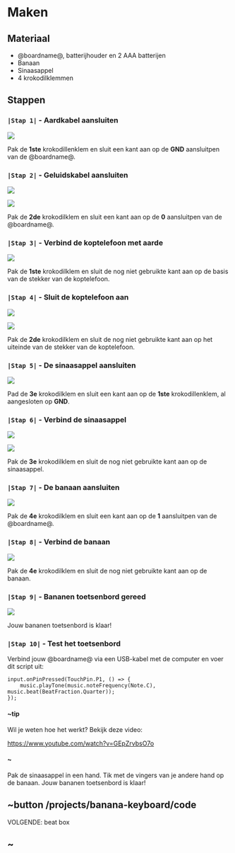 # Maken

## Materiaal

* @boardname@, batterijhouder en 2 AAA batterijen
* Banaan
* Sinaasappel
* 4 krokodilklemmen

## Stappen

### ``|Stap 1|`` - Aardkabel aansluiten

![](/static/mb/lessons/banana-keyboard-1.png)

Pak de **1ste** krokodillenklem en sluit een kant aan op de **GND** aansluitpen van de @boardname@.

### ``|Stap 2|`` - Geluidskabel aansluiten

![](/static/mb/lessons/banana-keyboard-2.png)

![](/static/mb/lessons/banana-keyboard-3.png)

Pak de **2de** krokodilklem en sluit een kant aan op de **0** aansluitpen van de @boardname@.

### ``|Stap 3|`` - Verbind de koptelefoon met aarde

![](/static/mb/lessons/banana-keyboard-4.png)

Pak de **1ste** krokodilklem en sluit de nog niet gebruikte kant aan op de basis van de stekker van de koptelefoon.

### ``|Stap 4|`` - Sluit de koptelefoon aan

![](/static/mb/lessons/banana-keyboard-5.png)

![](/static/mb/lessons/banana-keyboard-6.png)

Pak de **2de** krokodilklem en sluit de nog niet gebruikte kant aan op het uiteinde van de stekker van de koptelefoon.

### ``|Stap 5|`` - De sinaasappel aansluiten

![](/static/mb/lessons/banana-keyboard-7.png)

Pad de **3e** krokodilklem en sluit een kant aan op de **1ste** krokodillenklem, al aangesloten op **GND**.

### ``|Stap 6|`` - Verbind de sinaasappel

![](/static/mb/lessons/banana-keyboard-8.png)

![](/static/mb/lessons/banana-keyboard-9.png)

Pak de **3e** krokodilklem en sluit de nog niet gebruikte kant aan op de sinaasappel.

### ``|Stap 7|`` - De banaan aansluiten

![](/static/mb/lessons/banana-keyboard-10.png)

Pak de **4e** krokodilklem en sluit een kant aan op de **1** aansluitpen van de @boardname@.

### ``|Stap 8|`` - Verbind de banaan

![](/static/mb/lessons/banana-keyboard-11.png)

Pak de **4e** krokodilklem en sluit de nog niet gebruikte kant aan op de banaan.

### ``|Stap 9|`` - Bananen toetsenbord gereed

![](/static/mb/lessons/banana-keyboard-12.png)

Jouw bananen toetsenbord is klaar!

### ``|Stap 10|`` - Test het toetsenbord

Verbind jouw @boardname@ via een USB-kabel met de computer en voer dit script uit:
```blocks
input.onPinPressed(TouchPin.P1, () => {
    music.playTone(music.noteFrequency(Note.C), music.beat(BeatFraction.Quarter));
});
```

#### ~tip

Wil je weten hoe het werkt? Bekijk deze video:

https://www.youtube.com/watch?v=GEpZrvbsO7o

#### ~

Pak de sinaasappel in een hand. Tik met de vingers van je andere hand op de banaan. Jouw bananen toetsenbord is klaar!

## ~button /projects/banana-keyboard/code
VOLGENDE: beat box
## ~
